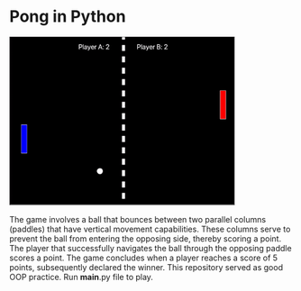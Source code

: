 # Pong in Python

<img src="docs/banner.gif" width="400px">

The game involves a ball that bounces between two parallel columns (paddles) that have vertical movement capabilities. These columns serve to prevent the ball from entering the opposing side, thereby scoring a point. The player that successfully navigates the ball through the opposing paddle scores a point. The game concludes when a player reaches a score of 5 points, subsequently declared the winner. This repository served as good OOP practice. Run __main__.py file to play.
